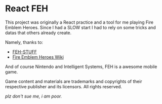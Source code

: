 # React FEH

This project was originally a React practice and a tool for me playing Fire Emblem Heroes. Since I had a SLOW start I had to rely on some tricks and datas that others already create.

Namely, thanks to:
- [FEH-STUFF](https://feh-stuff.github.io)
- [Fire Emblem Heroes Wiki](https://feheroes.gamepedia.com/Main_Page)

And of course Nintendo and Intelligent Systems, FEH is a awesome mobile game.

Game content and materials are trademarks and copyrights of their respective publisher and its licensors. All rights reserved.

*plz don't sue me, i am poor.*
